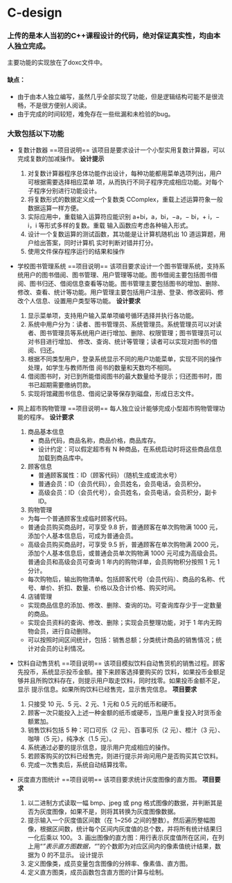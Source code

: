 # C-design

### 上传的是本人当初的C++课程设计的代码，绝对保证真实性，均由本人独立完成。
主要功能的实现放在了doxc文件中。

#### 缺点：
* 由于由本人独立编写，虽然几乎全部实现了功能，但是逻辑结构可能不是很流畅，不是很方便别人阅读。
* 由于完成的时间较短，难免存在一些纰漏和未检验的bug。

### 大致包括以下功能
* 复数计数器
  ==项目说明== 
    该项目是要求设计一个小型实用复数计算器，可以完成复数的加减操作。
  **设计提示** 
  1. 对复数计算器程序总体功能作出设计，每种功能都用菜单选项列出，用户可根据需要选择相应菜单 项，从而执行不同子程序完成相应功能。对每个子程序分别进行功能设计。 
  2. 将复数形式的数据定义成一个复数类 CComplex，重载上述运算符象一般数据运算一样方便。 
  3. 实际应用中，重载输入运算符应能识别 a+bi，a，bi，−a，− bi，+ i，− i，i 等形式多样的复数。重载 输入函数应考虑各种输入形式。 
  4. 设计一个复数运算的测试函数，其功能是让计算机随机出 10 道运算题，用户给出答案，同时计算机 实时判断对错并打分。 
  5. 使用文件保存程序运行的结果和操作

* 学校图书管理系统
  ==项目说明==
    该项目要求设计一个图书管理系统，支持系统用户的图书借阅、图书管理、用户管理等功能。图书借阅主要包括图书借阅、图书归还、借阅信息查看等功能。图书管理主要包括图书的增加、删除、修改、查看、统计等功能。用户管理主要包括用户注册、登录、修改密码、修改个人信息、设置用户类型等功能。
  **设计要求**
  1. 显示菜单项，支持用户输入菜单项编号循环选择并执行各功能。
  2. 系统中用户分为：读者、图书管理员、系统管理员。系统管理员可以对读者、图书管理员等系统用户进行增加、删除、权限管理；图书管理员可以对书目进行增加、  修改、查询、统计等管理；读者可以实现对图书的借阅、归还。
  3. 根据不同类型用户，登录系统显示不同的用户功能菜单，实现不同的操作处理，如学生与教师所借
 阅书的数量和天数均不相同。
  4. 借阅图书时，对已到所能借阅图书的最大数量给予提示；归还图书时，图书已超期需要缴纳罚款。
  5. 实现将馆藏图书信息、借阅记录等保存到磁盘，形成日志文件。
* 网上超市购物管理
  ==项目说明==
    每人独立设计能够完成小型超市购物管理功能的程序。
  **设计要求**
  1. 商品基本信息
      * 商品代码，商品名称，商品价格，商品库存。
      * 设计约定：可以假定超市有 N 种商品，在系统启动时将这些商品信息加载到商品库中。
  2. 顾客信息
      * 普通顾客属性：ID（顾客代码）（随机生成或流水号）
      * 普通会员：ID（会员代码），会员姓名，会员电话，会员积分。
      * 高级会员：ID（会员代号），会员姓名，会员电话，会员积分，副卡 ID。 
  3. 购物管理
    * 为每一个普通顾客生成临时顾客代码。
    * 普通会员购买商品时，可享受 9.8 折，普通顾客在单次购物满 1000 元，添加个人基本信息后，可成为普通会员。
    * 高级会员购买商品时，可享受 9.5 折，普通顾客在单次购物满 2000 元，添加个人基本信息后，或普通会员单次购物满 1000 元可成为高级会员。普通会员和高级会员可查询 1 年内的购物详单，会员购物积分按照 1 元 1 分计。
    * 每次购物后，输出购物清单。包括顾客代号（会员代码）、商品的名称、代号、单价、折扣、数量、价格以及合计价格、购买时间。
  4. 店铺管理
    * 实现商品信息的添加、修改、删除、查询的功。可查询库存少于一定数量的商品。
    * 实现会员资料的查询、修改、删除；实现会员整理功能，对于 1 年内无购物会员，进行自动删除。
    * 可以按照时间区间统计，包括：销售总额；分类统计商品的销售情况；统计对会员的让利情况。

* 饮料自动售货机
  ==项目说明==
    该项目模拟饮料自动售货机的销售过程。顾客先投币，系统显示投币金额。接下来顾客选择要购买的 饮料，如果投币金额足够并且所购饮料存在，则提示用户取走饮料，同时找零。如果投币金额不足，显示 提示信息。如果所购饮料已经售完，显示售完信息。
   **项目要求**
   1. 只接受 10 元、5 元、2 元、1 元和 0.5 元的纸币和硬币。 
   2. 顾客一次只能投入上述一种金额的纸币或硬币，当用户重复投入时货币金额累加。 
   3. 销售饮料包括 5 种：可口可乐（2 元）、百事可乐（2 元）、橙汁（3 元）、咖啡（5 元），纯净水（1.5 元）。 
   4. 系统通过必要的提示信息，提示用户完成相应的操作。 
   5. 若顾客购买的饮料已经售完，则进行提示并询问用户是否购买其它饮料。 
   6. 完成一次售卖后，系统自动结算找零。
* 灰度直方图统计
  ==项目说明==
    该项目要求统计灰度图像的直方图。
  **项目要求**
  1. 以二进制方式读取一幅 bmp、jpeg 或 png 格式图像的数据，并判断其是否为灰度图像，如果不是，则将其转换为灰度图像数据。
  2. 提示输入一个灰度值区间数（在 1~256 之间的整数）。然后遍历整幅图像，根据区间数，统计每个区间内灰度值的总个数，并将所有统计结果归一化后乘以 100。   3. 画出图像的直方图：用行表示灰度值所在区间，在列上用“*”表示直方图数据，“*”的个数即为对应区间内的像素值统计结果，数据为 0 的不显示。
  设计提示
  1. 定义图像类，成员变量包含图像的分辨率、像素值、直方图。
  2. 定义直方图类，成员函数包含直方图的计算与绘制。
